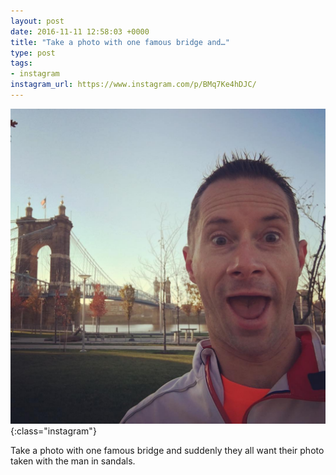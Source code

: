 ```yaml
---
layout: post
date: 2016-11-11 12:58:03 +0000
title: "Take a photo with one famous bridge and…"
type: post
tags:
- instagram
instagram_url: https://www.instagram.com/p/BMq7Ke4hDJC/
---
```


![Instagram - BMq7Ke4hDJC](/img/BMq7Ke4hDJC.jpg){:class="instagram"}

Take a photo with one famous bridge and suddenly they all want their photo taken with the man in sandals.
